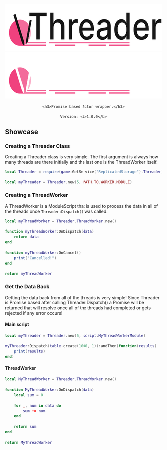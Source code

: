 <div align="center">
    <img height=150 src="./docs/static/img/SVG Threader logo dark.svg#gh-light-mode-only">
    <img height=150 src="./docs/static/img/SVG Threader logo light.svg#gh-dark-mode-only">
    
    <h3>Promise based Actor wrapper.</h3>

    Version: <b>1.0.0</b>
</div>


## Showcase

### Creating a Threader Class

Creating a Threader class is very simple. The first argument is always 
how many threads are there initially and the last one is the ThreadWorker itself.

```lua
local Threader = require(game:GetService("ReplicatedStorage").Threader)

local myThreader = Threader.new(5, PATH.TO.WORKER.MODULE)
```

### Creating a ThreadWorker

A ThreadWorker is a ModuleScript that is used to process the data in all of the threads 
once `Threader:Dispatch()` was called.

```lua
local myThreadWorker = Threader.ThreadWorker.new()

function myThreadWorker:OnDispatch(data)
    return data
end

function myThreadWorker:OnCancel()
    print("Cancelled!")
end

return myThreadWorker
```

### Get the Data Back

Getting the data back from all of the threads is very simple! Since Threader is Promise 
based after calling Threader:Dispatch() a Promise will be returned that will resolve 
once all of the threads had completed or gets rejected if any error occurs!

#### Main script

```lua
local myThreader = Threader.new(5, script.MyThreadWorkerModule)

myThreader:Dispatch(table.create(1000, 1)):andThen(function(results)
    print(results)
end)
```

#### ThreadWorker

```lua
local MyThreadWorker = Threader.ThreadWorker.new()

function MyThreadWorker:OnDispatch(data)
    local sum = 0

    for _, num in data do
        sum += num
    end

    return sum
end

return MyThreadWorker
```